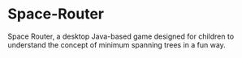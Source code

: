 # Space-Router
Space Router, a desktop Java-based game designed for children to understand the concept of minimum spanning trees in a fun way.
